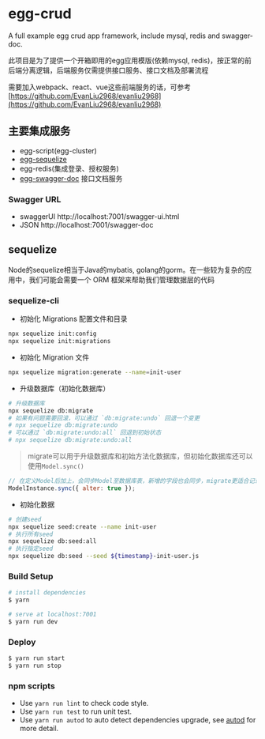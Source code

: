 # egg-crud
A full example egg crud app framework, include mysql, redis and swagger-doc. 

此项目是为了提供一个开箱即用的egg应用模版(依赖mysql, redis)，按正常的前后端分离逻辑，后端服务仅需提供接口服务、接口文档及部署流程

需要加入webpack、react、vue这些前端服务的话，可参考[https://github.com/EvanLiu2968/evanliu2968](https://github.com/EvanLiu2968/evanliu2968)

## 主要集成服务
- egg-script(egg-cluster)
- [egg-sequelize](https://eggjs.org/zh-cn/tutorials/sequelize.html)
- egg-redis(集成登录、授权服务)
- [egg-swagger-doc](https://www.npmjs.com/package/egg-swagger-doc) 接口文档服务

### Swagger URL

- swaggerUI http://localhost:7001/swagger-ui.html
- JSON http://localhost:7001/swagger-doc

## sequelize
Node的sequelize相当于Java的mybatis, golang的gorm。在一些较为复杂的应用中，我们可能会需要一个 ORM 框架来帮助我们管理数据层的代码

### sequelize-cli
- 初始化 Migrations 配置文件和目录
```bash
npx sequelize init:config
npx sequelize init:migrations
```
- 初始化 Migration 文件
```bash
npx sequelize migration:generate --name=init-user
```
- 升级数据库（初始化数据库）
```bash
# 升级数据库
npx sequelize db:migrate
# 如果有问题需要回滚，可以通过 `db:migrate:undo` 回退一个变更
# npx sequelize db:migrate:undo
# 可以通过 `db:migrate:undo:all` 回退到初始状态
# npx sequelize db:migrate:undo:all
```

> migrate可以用于升级数据库和初始方法化数据库，但初始化数据库还可以使用`Model.sync()`
```javascript
// 在定义Model后加上，会同步Model至数据库表，新增的字段也会同步，migrate更适合记录数据库的升级、变更、迁移，如何选择看具体场景
ModelInstance.sync({ alter: true });
```

- 初始化数据
```bash
# 创建seed
npx sequelize seed:create --name init-user
# 执行所有seed
npx sequelize db:seed:all
# 执行指定seed
npx sequelize db:seed --seed ${timestamp}-init-user.js
```

### Build Setup

```bash
# install dependencies
$ yarn

# serve at localhost:7001
$ yarn run dev

```

### Deploy

```bash
$ yarn run start
$ yarn run stop
```

### npm scripts

- Use `yarn run lint` to check code style.
- Use `yarn run test` to run unit test.
- Use `yarn run autod` to auto detect dependencies upgrade, see [autod](https://www.npmjs.com/package/autod) for more detail.
